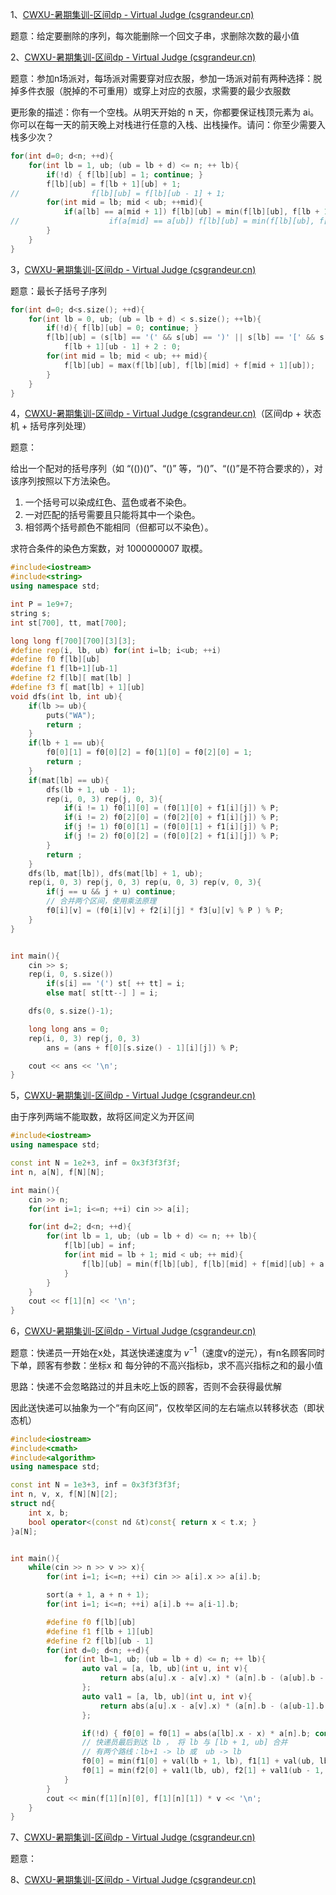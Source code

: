 1、[CWXU-暑期集训-区间dp - Virtual Judge (csgrandeur.cn)](https://vjudge.csgrandeur.cn/contest/503596#problem/A)

题意：给定要删除的序列，每次能删除一个回文子串，求删除次数的最小值

2、[CWXU-暑期集训-区间dp - Virtual Judge (csgrandeur.cn)](https://vjudge.csgrandeur.cn/contest/503596#problem/B)

题意：参加n场派对，每场派对需要穿对应衣服，参加一场派对前有两种选择：脱掉多件衣服（脱掉的不可重用）或穿上对应的衣服，求需要的最少衣服数

更形象的描述：你有一个空栈。从明天开始的 n 天，你都要保证栈顶元素为 ai​。你可以在每一天的前天晚上对栈进行任意的入栈、出栈操作。请问：你至少需要入栈多少次？

```cpp
for(int d=0; d<n; ++d){
    for(int lb = 1, ub; (ub = lb + d) <= n; ++ lb){
        if(!d) { f[lb][ub] = 1; continue; }
        f[lb][ub] = f[lb + 1][ub] + 1;
//                f[lb][ub] = f[lb][ub - 1] + 1;
        for(int mid = lb; mid < ub; ++mid){
            if(a[lb] == a[mid + 1]) f[lb][ub] = min(f[lb][ub], f[lb + 1][mid] + f[mid + 1][ub]);
//                    if(a[mid] == a[ub]) f[lb][ub] = min(f[lb][ub], f[lb][mid] + f[mid + 1][ub - 1]);
        }
    }
}
```

3，[CWXU-暑期集训-区间dp - Virtual Judge (csgrandeur.cn)](https://vjudge.csgrandeur.cn/contest/503596#problem/C)

题意：最长子括号子序列

```cpp
for(int d=0; d<s.size(); ++d){
    for(int lb = 0, ub; (ub = lb + d) < s.size(); ++lb){
        if(!d){ f[lb][ub] = 0; continue; }
        f[lb][ub] = (s[lb] == '(' && s[ub] == ')' || s[lb] == '[' && s[ub] == ']') ? 
            f[lb + 1][ub - 1] + 2 : 0;
        for(int mid = lb; mid < ub; ++ mid){
            f[lb][ub] = max(f[lb][ub], f[lb][mid] + f[mid + 1][ub]);
        }
    }
}
```

4，[CWXU-暑期集训-区间dp - Virtual Judge (csgrandeur.cn)](https://vjudge.csgrandeur.cn/contest/503596#problem/D)（区间dp + 状态机 + 括号序列处理）

题意：

给出一个配对的括号序列（如 “(())()”、“()” 等，“)()”、“(()”是不符合要求的），对该序列按照以下方法染色。

1. 一个括号可以染成红色、蓝色或者不染色。
2. 一对匹配的括号需要且只能将其中一个染色。
3. 相邻两个括号颜色不能相同（但都可以不染色）。

求符合条件的染色方案数，对 1000000007 取模。

```cpp
#include<iostream>
#include<string>
using namespace std;

int P = 1e9+7;
string s;
int st[700], tt, mat[700];

long long f[700][700][3][3];
#define rep(i, lb, ub) for(int i=lb; i<ub; ++i)
#define f0 f[lb][ub]
#define f1 f[lb+1][ub-1]
#define f2 f[lb][ mat[lb] ]
#define f3 f[ mat[lb] + 1][ub]
void dfs(int lb, int ub){
    if(lb >= ub){
        puts("WA");
        return ;
    }
    if(lb + 1 == ub){
        f0[0][1] = f0[0][2] = f0[1][0] = f0[2][0] = 1;
        return ;
    }
    if(mat[lb] == ub){
        dfs(lb + 1, ub - 1);
        rep(i, 0, 3) rep(j, 0, 3){
            if(i != 1) f0[1][0] = (f0[1][0] + f1[i][j]) % P;
            if(i != 2) f0[2][0] = (f0[2][0] + f1[i][j]) % P;
            if(j != 1) f0[0][1] = (f0[0][1] + f1[i][j]) % P;
            if(j != 2) f0[0][2] = (f0[0][2] + f1[i][j]) % P;
        }
        return ;
    }
    dfs(lb, mat[lb]), dfs(mat[lb] + 1, ub);
    rep(i, 0, 3) rep(j, 0, 3) rep(u, 0, 3) rep(v, 0, 3){
        if(j == u && j + u) continue;
        // 合并两个区间，使用乘法原理 
        f0[i][v] = (f0[i][v] + f2[i][j] * f3[u][v] % P ) % P;
    }
}


int main(){
    cin >> s;
    rep(i, 0, s.size())
        if(s[i] == '(') st[ ++ tt] = i;
        else mat[ st[tt--] ] = i;

    dfs(0, s.size()-1);

    long long ans = 0;
    rep(i, 0, 3) rep(j, 0, 3)
        ans = (ans + f[0][s.size() - 1][i][j]) % P;

    cout << ans << '\n';
}
```

5，[CWXU-暑期集训-区间dp - Virtual Judge (csgrandeur.cn)](https://vjudge.csgrandeur.cn/contest/503596#problem/E)

由于序列两端不能取数，故将区间定义为开区间

```cpp
#include<iostream>
using namespace std;

const int N = 1e2+3, inf = 0x3f3f3f3f;
int n, a[N], f[N][N];

int main(){
    cin >> n;
    for(int i=1; i<=n; ++i) cin >> a[i];

    for(int d=2; d<n; ++d){
        for(int lb = 1, ub; (ub = lb + d) <= n; ++ lb){
            f[lb][ub] = inf;
            for(int mid = lb + 1; mid < ub; ++ mid){
                f[lb][ub] = min(f[lb][ub], f[lb][mid] + f[mid][ub] + a[lb] * a[mid] * a[ub]);
            }
        }
    }
    cout << f[1][n] << '\n';
}
```

6，[CWXU-暑期集训-区间dp - Virtual Judge (csgrandeur.cn)](https://vjudge.csgrandeur.cn/contest/503596#problem/F)

题意：快递员一开始在x处，其送快递速度为 $v^{-1}$（速度v的逆元），有n名顾客同时下单，顾客有参数：坐标x 和 每分钟的不高兴指标b，求不高兴指标之和的最小值

思路：快递不会忽略路过的并且未吃上饭的顾客，否则不会获得最优解

因此送快递可以抽象为一个“有向区间”，仅枚举区间的左右端点以转移状态（即状态机）

```cpp
#include<iostream>
#include<cmath>
#include<algorithm>
using namespace std;

const int N = 1e3+3, inf = 0x3f3f3f3f;
int n, v, x, f[N][N][2];
struct nd{
    int x, b;
    bool operator<(const nd &t)const{ return x < t.x; }
}a[N];


int main(){
    while(cin >> n >> v >> x){
        for(int i=1; i<=n; ++i) cin >> a[i].x >> a[i].b;

        sort(a + 1, a + n + 1);
        for(int i=1; i<=n; ++i) a[i].b += a[i-1].b;

        #define f0 f[lb][ub]
        #define f1 f[lb + 1][ub]
        #define f2 f[lb][ub - 1]
        for(int d=0; d<n; ++d){
            for(int lb=1, ub; (ub = lb + d) <= n; ++ lb){
                auto val = [a, lb, ub](int u, int v){
                    return abs(a[u].x - a[v].x) * (a[n].b - (a[ub].b - a[lb+1 -1].b));
                };
                auto val1 = [a, lb, ub](int u, int v){
                    return abs(a[u].x - a[v].x) * (a[n].b - (a[ub-1].b - a[lb -1].b));
                };

                if(!d) { f0[0] = f0[1] = abs(a[lb].x - x) * a[n].b; continue; }
                // 快递员最后到达 lb ， 将 lb 与 [lb + 1, ub] 合并
                // 有两个路线：lb+1 -> lb 或  ub -> lb
                f0[0] = min(f1[0] + val(lb + 1, lb), f1[1] + val(ub, lb));
                f0[1] = min(f2[0] + val1(lb, ub), f2[1] + val1(ub - 1, ub));
            }
        }
        cout << min(f[1][n][0], f[1][n][1]) * v << '\n';
    }
}
```

7、[CWXU-暑期集训-区间dp - Virtual Judge (csgrandeur.cn)](https://vjudge.csgrandeur.cn/contest/503596#problem/G)

题意：

8、[CWXU-暑期集训-区间dp - Virtual Judge (csgrandeur.cn)](https://vjudge.csgrandeur.cn/contest/503596#problem/H)
